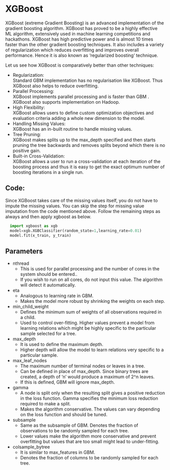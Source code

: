 # XGBoost
XGBoost (extreme Gradient Boosting) is an advanced implementation of the gradient boosting algorithm. XGBoost has proved to be a highly effective ML algorithm, extensively used in machine learning competitions and hackathons. XGBoost has high predictive power and is almost 10 times faster than the other gradient boosting techniques. It also includes a variety of regularization which reduces overfitting and improves overall performance. Hence it is also known as ‘regularized boosting‘ technique.

Let us see how XGBoost is comparatively better than other techniques:

- Regularization: \
Standard GBM implementation has no regularisation like XGBoost.
Thus XGBoost also helps to reduce overfitting.
- Parallel Processing: \
XGBoost implements parallel processing and is faster than GBM .
XGBoost also supports implementation on Hadoop.
- High Flexibility: \
XGBoost allows users to define custom optimization objectives and evaluation criteria adding a whole new dimension to the model.
- Handling Missing Values: \
XGBoost has an in-built routine to handle missing values.
- Tree Pruning: \
XGBoost makes splits up to the max_depth specified and then starts pruning the tree backwards and removes splits beyond which there is no positive gain.
- Built-in Cross-Validation: \
XGBoost allows a user to run a cross-validation at each iteration of the boosting process and thus it is easy to get the exact optimum number of boosting iterations in a single run.

## Code:
Since XGBoost takes care of the missing values itself, you do not have to impute the missing values. You can skip the step for missing value imputation from the code mentioned above. Follow the remaining steps as always and then apply xgboost as below.
```python
  import xgboost as xgb
  model=xgb.XGBClassifier(random_state=1,learning_rate=0.01)
  model.fit(x_train, y_train)
```
## Parameters

  - nthread
    - This is used for parallel processing and the number of cores in the system should be entered..
    - If you wish to run on all cores, do not input this value. The algorithm will detect it automatically.
  - eta
    - Analogous to learning rate in GBM.
    - Makes the model more robust by shrinking the weights on each step.
  - min_child_weight
    - Defines the minimum sum of weights of all observations required in a child.
    - Used to control over-fitting. Higher values prevent a model from learning relations which might be highly specific to the particular sample selected for a tree.
  - max_depth
    - It is used to define the maximum depth.
    - Higher depth will allow the model to learn relations very specific to a particular sample.
  - max_leaf_nodes
    - The maximum number of terminal nodes or leaves in a tree.
    - Can be defined in place of max_depth. Since binary trees are created, a depth of ‘n’ would produce a maximum of 2^n leaves.
    - If this is defined, GBM will ignore max_depth.
  - gamma
    - A node is split only when the resulting split gives a positive reduction in the loss function. Gamma specifies the minimum loss reduction required to make a split.
    - Makes the algorithm conservative. The values can vary depending on the loss function and should be tuned.
  - subsample
    - Same as the subsample of GBM. Denotes the fraction of observations to be randomly sampled for each tree.
    - Lower values make the algorithm more conservative and prevent overfitting but values that are too small might lead to under-fitting.
  - colsample_bytree 
    - It is similar to max_features in GBM.
    - Denotes the fraction of columns to be randomly sampled for each tree.
